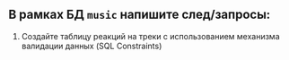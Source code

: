 ## В рамках БД `music` напишите след/запросы:

1. Создайте таблицу реакций на  треки с использованием механизма валидации данных (SQL Constraints)